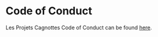 # Code of Conduct

Les Projets Cagnottes Code of Conduct can be found [here](https://github.com/les-projets-cagnottes/les-projets-cagnottes.github.io/blob/master/CODE_OF_CONDUCT.md).
